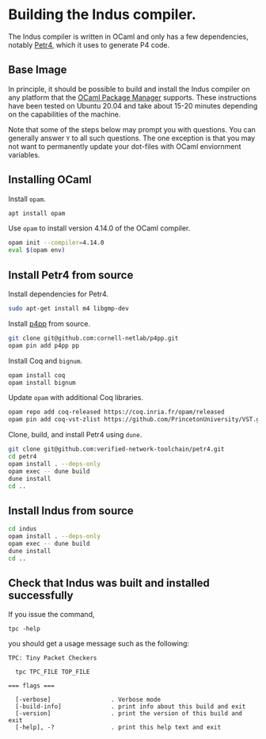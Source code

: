 # Building the Indus compiler.

The Indus compiler is written in OCaml and only has a few dependencies, notably [Petr4](https://github.com/verified-network-toolchain/petr4), which it uses to generate P4 code.

## Base Image

In principle, it should be possible to build and install the Indus compiler on any platform that the [OCaml Package Manager](https://opam.ocaml.org/) supports. These instructions have been tested on Ubuntu 20.04 and take about 15-20 minutes depending on the capabilities of the machine.

Note that some of the steps below may prompt you with questions. You can generally answer `Y` to all such questions. The one exception is that you may not want to permanently update your dot-files with OCaml enviornment variables. 

## Installing OCaml

Install `opam`.
```bash
apt install opam
```

Use `opam` to install version 4.14.0 of the OCaml compiler. 
```bash
opam init --compiler=4.14.0
eval $(opam env)
```

## Install Petr4 from source 

Install dependencies for Petr4.
```bash
sudo apt-get install m4 libgmp-dev
```

Install [p4pp](https://github.com/cornell-netlab/p4pp) from source.
```bash
git clone git@github.com:cornell-netlab/p4pp.git
opam pin add p4pp pp
```

Install Coq and `bignum`.
```bash
opam install coq
opam install bignum
```

Update `opam` with additional Coq libraries.
```bash
opam repo add coq-released https://coq.inria.fr/opam/released
opam pin add coq-vst-zlist https://github.com/PrincetonUniversity/VST.git
```

Clone, build, and install Petr4 using `dune`.
```bash
git clone git@github.com:verified-network-toolchain/petr4.git
cd petr4
opam install . --deps-only
opam exec -- dune build
dune install
cd ..
```

## Install Indus from source

```bash
cd indus
opam install . --deps-only
opam exec -- dune build
dune install
cd ..
```

## Check that Indus was built and installed successfully

If you issue the command,
```
tpc -help
```
you should get a usage message such as the following:
```
TPC: Tiny Packet Checkers

  tpc TPC_FILE TOP_FILE

=== flags ===

  [-verbose]                 . Verbose mode
  [-build-info]              . print info about this build and exit
  [-version]                 . print the version of this build and exit
  [-help], -?                . print this help text and exit
```

